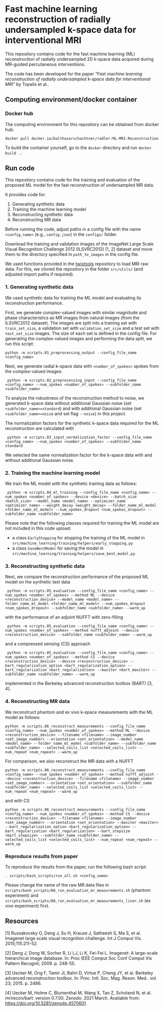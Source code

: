 # Fast machine learning reconstruction of radially undersampled k-space data for interventional MRI
This repository contains code for the fast machine learning (ML) reconstruction of radially undersampled 2D k-space data acquired during MR-guided percutaneous interventions.

The code has been developed for the paper *"Fast machine learning reconstruction of radially undersampled k-space data for interventional MRI"* by Topalis et al..

## Computing environment/docker container

### Docker hub

The computing environment for this repository can be obtained from docker hub:

`docker pull docker.io/balthasarschachtner/radler:ML-MRI-Reconstruction`

To build the container yourself, go to the `docker` directory and run `docker build .`.

## Run code
This repository contains code for the training and evaluation of the proposed ML model for the fast reconstruction of undersampled MR data.

It provides code for:
1. Generating synthetic data
2. Training the machine learning model
3. Reconstructing synthetic data
4. Reconstructing MR data

Before running the code, adjust paths in a config file with the name `<config_name>` (e.g., `config.json`) in the `configs/` folder.

Download the training and validation images of the ImageNet Large Scale Visual Recognition Challenge 2012 (ILSVRC2012) [1, 2] dataset and move them to the directory specified in `path_to_images` in the config file.

We used functions provided in the [twixtools](https://github.com/pehses/twixtools.git) repository to load MRI raw data.
For this, we  cloned the repository in the folder `src/utils/` (and adjusted import paths if required).

### 1. Generating synthetic data
We used synthetic data for training the ML model and evaluating its reconstruction performance.

First, we generate complex-valued images with similar magnitude and phase characteristics as MR images from natural images (from the ILSVRC2012 dataset).
The images are split into a training set with `train_set_size`, a validation set with `validation_set_size` and a test set with `test_set_size` images.
The size of each set is defined in the config file.
For generating the complex-valued images and performing the data split, we run this script:
```shell
python -m scripts.01_preprocessing_output --config_file_name <config_name>
```
Next, we generate radial k-space data with `<number_of_spokes>` spokes from the complex-valued images:
```shell
 python -m scripts.02_preprocessing_input --config_file_name <config_name> --num_spokes <number_of_spokes> --subfolder_name <subfolder_name>
```
To analyze the robustness of the reconstruction method to noise, we generated k-space data without additional Gaussian noise (set `<subfolder_name>=standard`) and with additional Gaussian noise (set `<subfolder_name>=noise` and set flag `--noise`) in this project.

The normalization factors for the synthetic k-space data required for the ML reconstruction are calculated with
```shell
 python -m scripts.03_input_normalization_factor --config_file_name <config_name> --num_spokes <number_of_spokes> --subfolder_name standard
```
We selected the same normalization factor for the k-space data with and without additional Gaussian noise.

### 2. Training the machine learning model
We train the ML model with the synthetic training data as follows:
```shell
 python -m scripts.04_ml_training --config_file_name <config_name> --num_spokes <number_of_spokes> --device <device> --batch_size <batch_size> --model_name <model_name> --optimizer_name <optimizer_name> --weight_decay <weight_decay> --folder_name_ml_model <folder_name_ml_model> --num_spokes_dropout <num_spokes_dropout> --subfolder_name <subfolder_name>
```
Please note that the following classes required for training the ML model are not included in this code upload:
- a class `EarlyStopping` for stopping the training of the ML model in `src/machine_learning/training/helpers/early_stopping.py`
- a class `SaveBestModel` for saving the model in `src/machine_learning/training/helpers/save_best_model.py`

### 3. Reconstructing synthetic data
Next, we compare the reconstruction performance of the proposed ML model on the synthetic test data
```shell
 python -m scripts.05_evaluation --config_file_name <config_name> --num_spokes <number_of_spokes> --method ML --device <reconstruction_device> --model_name <model_name> --folder_name_ml_model <folder_name_ml_model> --num_spokes_dropout <num_spokes_dropout> --subfolder_name <subfolder_name> --warm_up
```
with the performance of an adjoint NUFFT with zero-filling
```shell
 python -m scripts.05_evaluation --config_file_name <config_name> --num_spokes <number_of_spokes> --method nufft_adjoint --device <reconstruction_device> --subfolder_name <subfolder_name> --warm_up
```
and a compressed sensing (CS) approach
```shell
 python -m scripts.05_evaluation --config_file_name <config_name> --num_spokes <number_of_spokes> --method CS --device <reconstruction_device> --device <reconstruction_device> --bart_regularization_option <bart_regularization_option> --bart_regularization <bart_regularization> --maxiter <bart_maxiter> --subfolder_name <subfolder_name> --warm_up
```
implemented in the Berkeley advanced reconstruction toolbox (BART) [3, 4].

### 4. Reconstructing MR data
We reconstruct phantom and ex vivo k-space measurements with the ML model as follows:
```shell
python -m scripts.06_reconstruct_measurements --config_file_name <config_name> --num_spokes <number_of_spokes> --method ML --device <reconstruction_device> --filename <filename> --image_number <set_image_number> --orientation <set_orientation> --model_name <model_name> --folder_name_ml_model <subfolder_name> --subfolder_name <subfolder_name> --selected_coils_list <selected_coils_list> --num_repeat <num_repeat> --warm_up
```
For comparison, we also reconstruct the MR data with a NUFFT
```shell
python -m scripts.06_reconstruct_measurements --config_file_name <config_name> --num_spokes <number_of_spokes> --method nufft_adjoint --device <reconstruction_device> --filename <filename> --image_number <set_image_number> --orientation <set_orientation> --subfolder_name <subfolder_name> --selected_coils_list <selected_coils_list> --num_repeat <num_repeat> --warm_up
```
and with CS
```shell
python -m scripts.06_reconstruct_measurements --config_file_name <config_name> --num_spokes <number_of_spokes> --method CS --device <reconstruction_device> --filename <filename> --image_number <set_image_number> --orientation <set_orientation> --maxiter <maxiter> --bart_regularization_option <bart_regularization_option> --bart_regularization <bart_regularization> --bart_stepsize <bart_stepsize> --subfolder_name <subfolder_name> --selected_coils_list <selected_coils_list> --num_repeat <num_repeat> --warm_up
```

### Reproduce results from paper
To reproduce the results from the paper, run the following bash script:
```shell
. scripts/bash_scripts/run_all.sh <config_name>
```
Please change the name of the raw MR data files in `scripts/bash_scripts/06_run_evaluation_mr_measurements.sh` (phantom experiment) and  `scripts/bash_scripts/06_run_evaluation_mr_measurements_liver.sh` (ex vivo experiment) first.

## Resources
[1] Russakovsky O, Deng J, Su H, Krause J, Satheesh S, Ma S, et al. Imagenet large scale visual recognition challenge. Int J Comput Vis. 2015;115:211-52.

[2] Deng J, Dong W, Socher R, Li LJ, Li K, Fei-Fei L. Imagenet: A large-scale hierarchical image database. In: Proc IEEE Comput Soc Conf Comput Vis Pattern Recognit; 2009. p. 248-55.

[3] Uecker M, Ong F, Tamir JI, Bahri D, Virtue P, Cheng JY, et al. Berkeley advanced reconstruction toolbox. In: Proc. Intl. Soc. Mag. Reson. Med.. vol. 23; 2015. p. 2486.

[4] Uecker M, Holme C, Blumenthal M, Wang X, Tan Z, Scholand N, et al. mrirecon/bart: version 0.7.00. Zenodo. 2021 March. Available from: https://doi.org/10.5281/zenodo.4570601.

